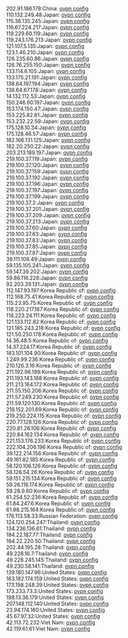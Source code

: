 202.91.186.178:China: [ovpn config](vpn/202_91_186_178.ovpn)  
110.132.249.48:Japan: [ovpn config](vpn/110_132_249_48.ovpn)  
115.36.135.245:Japan: [ovpn config](vpn/115_36_135_245.ovpn)  
116.67.224.217:Japan: [ovpn config](vpn/116_67_224_217.ovpn)  
119.229.60.119:Japan: [ovpn config](vpn/119_229_60_119.ovpn)  
119.243.176.213:Japan: [ovpn config](vpn/119_243_176_213.ovpn)  
121.107.5.135:Japan: [ovpn config](vpn/121_107_5_135.ovpn)  
123.1.46.210:Japan: [ovpn config](vpn/123_1_46_210.ovpn)  
126.235.60.86:Japan: [ovpn config](vpn/126_235_60_86.ovpn)  
126.76.255.150:Japan: [ovpn config](vpn/126_76_255_150.ovpn)  
133.114.6.105:Japan: [ovpn config](vpn/133_114_6_105.ovpn)  
133.175.21.191:Japan: [ovpn config](vpn/133_175_21_191.ovpn)  
138.64.197.194:Japan: [ovpn config](vpn/138_64_197_194.ovpn)  
138.64.67.178:Japan: [ovpn config](vpn/138_64_67_178.ovpn)  
14.132.112.53:Japan: [ovpn config](vpn/14_132_112_53.ovpn)  
150.246.60.197:Japan: [ovpn config](vpn/150_246_60_197.ovpn)  
153.174.150.47:Japan: [ovpn config](vpn/153_174_150_47.ovpn)  
153.225.82.81:Japan: [ovpn config](vpn/153_225_82_81.ovpn)  
153.232.22.59:Japan: [ovpn config](vpn/153_232_22_59.ovpn)  
175.128.10.34:Japan: [ovpn config](vpn/175_128_10_34.ovpn)  
175.128.46.57:Japan: [ovpn config](vpn/175_128_46_57.ovpn)  
182.166.131.125:Japan: [ovpn config](vpn/182_166_131_125.ovpn)  
182.20.250.22:Japan: [ovpn config](vpn/182_20_250_22.ovpn)  
203.213.189.197:Japan: [ovpn config](vpn/203_213_189_197.ovpn)  
219.100.37.119:Japan: [ovpn config](vpn/219_100_37_119.ovpn)  
219.100.37.120:Japan: [ovpn config](vpn/219_100_37_120.ovpn)  
219.100.37.159:Japan: [ovpn config](vpn/219_100_37_159.ovpn)  
219.100.37.192:Japan: [ovpn config](vpn/219_100_37_192.ovpn)  
219.100.37.196:Japan: [ovpn config](vpn/219_100_37_196.ovpn)  
219.100.37.197:Japan: [ovpn config](vpn/219_100_37_197.ovpn)  
219.100.37.199:Japan: [ovpn config](vpn/219_100_37_199.ovpn)  
219.100.37.2:Japan: [ovpn config](vpn/219_100_37_2.ovpn)  
219.100.37.201:Japan: [ovpn config](vpn/219_100_37_201.ovpn)  
219.100.37.209:Japan: [ovpn config](vpn/219_100_37_209.ovpn)  
219.100.37.213:Japan: [ovpn config](vpn/219_100_37_213.ovpn)  
219.100.37.60:Japan: [ovpn config](vpn/219_100_37_60.ovpn)  
219.100.37.63:Japan: [ovpn config](vpn/219_100_37_63.ovpn)  
219.100.37.83:Japan: [ovpn config](vpn/219_100_37_83.ovpn)  
219.100.37.85:Japan: [ovpn config](vpn/219_100_37_85.ovpn)  
219.100.37.87:Japan: [ovpn config](vpn/219_100_37_87.ovpn)  
39.111.108.49:Japan: [ovpn config](vpn/39_111_108_49.ovpn)  
59.135.105.241:Japan: [ovpn config](vpn/59_135_105_241.ovpn)  
59.147.39.202:Japan: [ovpn config](vpn/59_147_39_202.ovpn)  
59.86.116.228:Japan: [ovpn config](vpn/59_86_116_228.ovpn)  
92.203.39.131:Japan: [ovpn config](vpn/92_203_39_131.ovpn)  
112.147.93.197:Korea Republic of: [ovpn config](vpn/112_147_93_197.ovpn)  
112.168.75.41:Korea Republic of: [ovpn config](vpn/112_168_75_41.ovpn)  
115.23.95.75:Korea Republic of: [ovpn config](vpn/115_23_95_75.ovpn)  
118.220.217.167:Korea Republic of: [ovpn config](vpn/118_220_217_167.ovpn)  
118.223.24.111:Korea Republic of: [ovpn config](vpn/118_223_24_111.ovpn)  
121.133.112.82:Korea Republic of: [ovpn config](vpn/121_133_112_82.ovpn)  
121.185.243.218:Korea Republic of: [ovpn config](vpn/121_185_243_218.ovpn)  
121.50.250.178:Korea Republic of: [ovpn config](vpn/121_50_250_178.ovpn)  
14.36.48.5:Korea Republic of: [ovpn config](vpn/14_36_48_5.ovpn)  
14.37.224.17:Korea Republic of: [ovpn config](vpn/14_37_224_17.ovpn)  
183.101.104.90:Korea Republic of: [ovpn config](vpn/183_101_104_90.ovpn)  
1.249.99.236:Korea Republic of: [ovpn config](vpn/1_249_99_236.ovpn)  
210.126.3.16:Korea Republic of: [ovpn config](vpn/210_126_3_16.ovpn)  
211.192.96.199:Korea Republic of: [ovpn config](vpn/211_192_96_199.ovpn)  
211.193.143.188:Korea Republic of: [ovpn config](vpn/211_193_143_188.ovpn)  
211.213.164.172:Korea Republic of: [ovpn config](vpn/211_213_164_172.ovpn)  
211.55.150.206:Korea Republic of: [ovpn config](vpn/211_55_150_206.ovpn)  
211.57.249.230:Korea Republic of: [ovpn config](vpn/211_57_249_230.ovpn)  
211.59.120.130:Korea Republic of: [ovpn config](vpn/211_59_120_130.ovpn)  
218.152.201.69:Korea Republic of: [ovpn config](vpn/218_152_201_69.ovpn)  
219.250.224.115:Korea Republic of: [ovpn config](vpn/219_250_224_115.ovpn)  
220.77.128.126:Korea Republic of: [ovpn config](vpn/220_77_128_126.ovpn)  
220.81.26.106:Korea Republic of: [ovpn config](vpn/220_81_26_106.ovpn)  
220.84.162.134:Korea Republic of: [ovpn config](vpn/220_84_162_134.ovpn)  
221.153.176.233:Korea Republic of: [ovpn config](vpn/221_153_176_233.ovpn)  
222.104.206.196:Korea Republic of: [ovpn config](vpn/222_104_206_196.ovpn)  
39.122.214.156:Korea Republic of: [ovpn config](vpn/39_122_214_156.ovpn)  
49.161.82.185:Korea Republic of: [ovpn config](vpn/49_161_82_185.ovpn)  
58.120.106.126:Korea Republic of: [ovpn config](vpn/58_120_106_126.ovpn)  
58.126.54.26:Korea Republic of: [ovpn config](vpn/58_126_54_26.ovpn)  
59.151.215.134:Korea Republic of: [ovpn config](vpn/59_151_215_134.ovpn)  
59.26.116.174:Korea Republic of: [ovpn config](vpn/59_26_116_174.ovpn)  
59.28.9.60:Korea Republic of: [ovpn config](vpn/59_28_9_60.ovpn)  
61.254.52.236:Korea Republic of: [ovpn config](vpn/61_254_52_236.ovpn)  
61.84.247.6:Korea Republic of: [ovpn config](vpn/61_84_247_6.ovpn)  
61.98.215.164:Korea Republic of: [ovpn config](vpn/61_98_215_164.ovpn)  
176.113.58.33:Russian Federation: [ovpn config](vpn/176_113_58_33.ovpn)  
124.120.254.247:Thailand: [ovpn config](vpn/124_120_254_247.ovpn)  
134.236.136.61:Thailand: [ovpn config](vpn/134_236_136_61.ovpn)  
184.22.187.77:Thailand: [ovpn config](vpn/184_22_187_77.ovpn)  
184.22.220.50:Thailand: [ovpn config](vpn/184_22_220_50.ovpn)  
202.44.195.28:Thailand: [ovpn config](vpn/202_44_195_28.ovpn)  
49.228.16.7:Thailand: [ovpn config](vpn/49_228_16_7.ovpn)  
49.228.245.145:Thailand: [ovpn config](vpn/49_228_245_145.ovpn)  
49.230.58.141:Thailand: [ovpn config](vpn/49_230_58_141.ovpn)  
139.180.147.96:United States: [ovpn config](vpn/139_180_147_96.ovpn)  
163.182.174.159:United States: [ovpn config](vpn/163_182_174_159.ovpn)  
173.198.248.39:United States: [ovpn config](vpn/173_198_248_39.ovpn)  
173.233.73.3:United States: [ovpn config](vpn/173_233_73_3.ovpn)  
198.13.36.179:United States: [ovpn config](vpn/198_13_36_179.ovpn)  
207.148.112.140:United States: [ovpn config](vpn/207_148_112_140.ovpn)  
23.94.174.160:United States: [ovpn config](vpn/23_94_174_160.ovpn)  
45.67.97.32:United States: [ovpn config](vpn/45_67_97_32.ovpn)  
42.113.72.232:Viet Nam: [ovpn config](vpn/42_113_72_232.ovpn)  
42.119.61.61:Viet Nam: [ovpn config](vpn/42_119_61_61.ovpn)  
